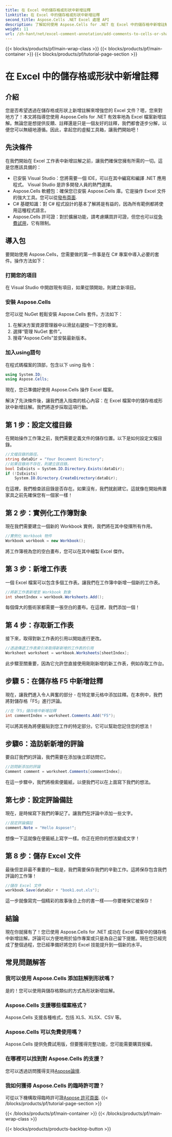 ```yaml
---
title: 在 Excel 中的儲存格或形狀中新增註釋
linktitle: 在 Excel 中的儲存格或形狀中新增註釋
second_title: Aspose.Cells .NET Excel 處理 API
description: 了解如何使用 Aspose.Cells for .NET 在 Excel 中的儲存格中新增註解。為初學者增強 Excel 功能的逐步指南。
weight: 11
url: /zh-hant/net/excel-comment-annotation/add-comments-to-cells-or-shapes-excel/
---
```


{{< blocks/products/pf/main-wrap-class >}}
{{< blocks/products/pf/main-container >}}
{{< blocks/products/pf/tutorial-page-section >}}

# 在 Excel 中的儲存格或形狀中新增註釋

## 介紹
您是否希望透過在儲存格或形狀上新增註解來增強您的 Excel 文件？嗯，您來對地方了！本文將指導您使用 Aspose.Cells for .NET 有效率地為 Excel 檔案新增註解。無論您是想提供反饋、註釋還是只是一個友好的註釋，我們都會逐步分解，以便您可以無縫地遵循。因此，拿起您的虛擬工具箱，讓我們開始吧！
## 先決條件
在我們開始在 Excel 工作表中新增註解之前，讓我們確保您擁有所需的一切。這是您應該具備的：
- 已安裝 Visual Studio：您將需要一個 IDE，可以在其中編寫和編譯 .NET 應用程式。 Visual Studio 是許多開發人員的熱門選擇。
-  Aspose.Cells 軟體包：確保您已安裝 Aspose.Cells 庫。它是操作 Excel 文件的強大工具。您可以從[發布頁面](https://releases.aspose.com/cells/net/).
- C# 基礎知識：對 C# 程式設計的基本了解將是有益的，因為所有範例都將使用這種程式語言。
-  Aspose.Cells 許可證：對於擴展功能，請考慮購買許可證，但您也可以從[免費試用](https://releases.aspose.com/)，它有限制。
## 導入包
要開始使用 Aspose.Cells，您需要做的第一件事是在 C# 專案中導入必要的套件。操作方法如下：
### 打開您的項目
在 Visual Studio 中開啟現有項目，如果從頭開始，則建立新項目。
### 安裝 Aspose.Cells
您可以從 NuGet 輕鬆安裝 Aspose.Cells 套件。方法如下：
1. 在解決方案資源管理器中以滑鼠右鍵按一下您的專案。
2. 選擇“管理 NuGet 套件”。
3. 搜尋“Aspose.Cells”並安裝最新版本。
### 加入using語句
在程式碼檔案的頂部，包含以下 using 指令：
```csharp
using System.IO;
using Aspose.Cells;
```
現在，您已準備好使用 Aspose.Cells 操作 Excel 檔案。 

解決了先決條件後，讓我們進入指南的核心內容：在 Excel 檔案中的儲存格或形狀中新增註解。我們將逐步採取這項行動。
## 第 1 步：設定文檔目錄
在開始操作工作簿之前，我們需要定義文件的儲存位置。以下是如何設定文檔目錄。
```csharp
//文檔目錄的路徑。
string dataDir = "Your Document Directory";
//如果目錄尚不存在，則建立該目錄。
bool IsExists = System.IO.Directory.Exists(dataDir);
if (!IsExists)
    System.IO.Directory.CreateDirectory(dataDir);
```
在這裡，我們檢查該目錄是否存在。如果沒有，我們就創建它。這就像在開始佈置家具之前先確保您有一個家一樣！
## 第 2 步：實例化工作簿對象
現在我們需要建立一個新的 Workbook 實例，我們將在其中發揮所有作用。
```csharp
//實例化 Workbook 物件
Workbook workbook = new Workbook();
```
將工作簿視為您的空白畫布，您可以在其中繪製 Excel 傑作。 
## 第 3 步：新增工作表
一個 Excel 檔案可以包含多個工作表。讓我們在工作簿中新增一個新的工作表。
```csharp
//將新工作表新增至 Workbook 對象
int sheetIndex = workbook.Worksheets.Add();
```
每個偉大的藝術家都需要一張空白的畫布。在這裡，我們添加一個！
## 第 4 步：存取新工作表
接下來，取得對新工作表的引用以開始進行更改。
```csharp
//透過傳遞工作表索引來取得新新增的工作表的引用
Worksheet worksheet = workbook.Worksheets[sheetIndex];
```
此步驟至關重要，因為它允許您直接使用剛剛新增的新工作表，例如存取工作台。
## 步驟 5：在儲存格 F5 中新增註釋
現在，讓我們進入令人興奮的部分 - 在特定單元格中添加註釋。在本例中，我們將對儲存格「F5」進行評論。
```csharp
//在「F5」儲存格中新增註釋
int commentIndex = worksheet.Comments.Add("F5");
```
可以將其視為將便籤貼到您工作的特定部分。它可以幫助您記住您的想法！
## 步驟6：造訪新新增的評論
要自訂我們的評論，我們需要在添加後立即訪問它。
```csharp
//訪問新添加的評論
Comment comment = worksheet.Comments[commentIndex];
```
在這一步驟中，我們將檢索便籤紙，以便我們可以在上面寫下我們的想法。
## 第七步：設定評論備註
現在，是時候寫下我們的筆記了。讓我們在評論中添加一些文字。
```csharp
//設定評論備註
comment.Note = "Hello Aspose!";
```
想像一下這就像在便籤紙上寫字一樣。你正在把你的想法變成文字！
## 第 8 步：儲存 Excel 文件
最後但並非最不重要的一點是，我們需要保存我們的辛勤工作。這將保存包含我們評論的工作簿！
```csharp
//儲存 Excel 文件
workbook.Save(dataDir + "book1.out.xls");
```
這一步就像寫完一個精彩的故事後合上你的書一樣——你要確保它被保存！
## 結論
現在你就擁有了！您已使用 Aspose.Cells for .NET 成功在 Excel 檔案中的儲存格中新增註解。評論可以方便地用於協作專案或只是為自己留下提醒。現在您已經完成了整個過程，您已經準備好將您的 Excel 技能提升到一個新的水平。
## 常見問題解答
### 我可以使用 Aspose.Cells 添加註解到形狀嗎？
是的！您可以使用與儲存格類似的方式為形狀新增註解。
### Aspose.Cells 支援哪些檔案格式？
Aspose.Cells 支援各種格式，包括 XLS、XLSX、CSV 等。
### Aspose.Cells 可以免費使用嗎？
Aspose.Cells 提供免費試用版，但要獲得完整功能，您可能需要購買授權。
### 在哪裡可以找到對 Aspose.Cells 的支援？
您可以透過訪問獲得支持[Aspose論壇](https://forum.aspose.com/c/cells/9).
### 我如何獲得 Aspose.Cells 的臨時許可證？
可從以下機構取得臨時許可證[Aspose 許可頁面](https://purchase.aspose.com/temporary-license/).
{{< /blocks/products/pf/tutorial-page-section >}}

{{< /blocks/products/pf/main-container >}}
{{< /blocks/products/pf/main-wrap-class >}}

{{< blocks/products/products-backtop-button >}}
